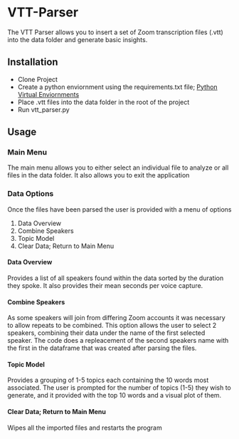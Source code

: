 # VTT-Parser


The VTT Parser allows you to insert a set of Zoom transcription files (.vtt) into the data folder and generate basic insights. 

## Installation

- Clone Project
- Create a python enviornment using the requirements.txt file; [Python Virtual Enviornments](https://docs.python.org/3/library/venv.html#creating-virtual-environments) 
- Place .vtt files into the data folder in the root of the project
- Run vtt_parser.py

## Usage

### Main Menu

The main menu allows you to either select an individual file to analyze or all files in the data folder. It also allows you to exit the application

### Data Options

Once the files have been parsed the user is provided with a menu of options

1. Data Overview
2. Combine Speakers
3. Topic Model
4. Clear Data; Return to Main Menu

#### Data Overview

Provides a list of all speakers found within the data sorted by the duration they spoke. It also provides their mean seconds per voice capture.

#### Combine Speakers

As some speakers will join from differing Zoom accounts it was necessary to allow repeats to be combined. This option allows the user to select 2 speakers, combining their data under the name of the first selected speaker. The code does a repleacement of the second speakers name with the first in the dataframe that was created after parsing the files.

#### Topic Model

Provides a grouping of 1-5 topics each containing the 10 words most associated. The user is prompted for the number of topics (1-5) they wish to generate, and it provided with the top 10 words and a visual plot of them.

#### Clear Data; Return to Main Menu

Wipes all the imported files and restarts the program
